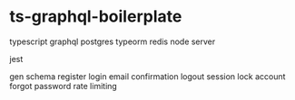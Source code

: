 # ts-graphql-boilerplate
typescript graphql postgres typeorm redis node server

jest

gen schema
register
login
email confirmation
logout session
lock account
forgot password
rate limiting
